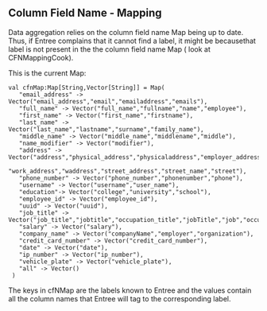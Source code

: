  ## Column Field Name - Mapping
 Data aggregation relies on the column field name Map being up to date. Thus, if Entree complains that it cannot
 find a label, it might be becausethat label is not present in the the column field name Map ( look at CFNMappingCook).

 This is the current Map:

 ```
val cfnMap:Map[String,Vector[String]] = Map(
    "email_address" -> Vector("email_address","email","emailaddress","emails"),
    "full_name" -> Vector("full_name","fullname","name","employee"),
    "first_name" -> Vector("first_name","firstname"),
    "last_name" -> Vector("last_name","lastname","surname","family_name"),
    "middle_name" -> Vector("middle_name","middlename","middle"),
    "name_modifier" -> Vector("modifier"),
    "address" -> Vector("address","physical_address","physicaladdress","employer_address",
      "work_address","waddress","street_address","street_name","street"),
    "phone_number" -> Vector("phone_number","phonenumber","phone"),
    "username" -> Vector("username","user_name"),
    "education"-> Vector("college","university","school"),
    "employee_id" -> Vector("employee_id"),
    "uuid" -> Vector("uuid"),
    "job_title" -> Vector("job_title","jobtitle","occupation_title","jobTitle","job","occupation"),
    "salary" -> Vector("salary"),
    "company_name" -> Vector("companyName","employer","organization"),
    "credit_card_number" -> Vector("credit_card_number"),
    "date" -> Vector("date"),
    "ip_number" -> Vector("ip_number"),
    "vehicle_plate" -> Vector("vehicle_plate"),
    "all" -> Vector()
  )
```
The keys in cfNMap are the labels known to Entree and the values contain all the column names that Entree will tag
to the corresponding label.